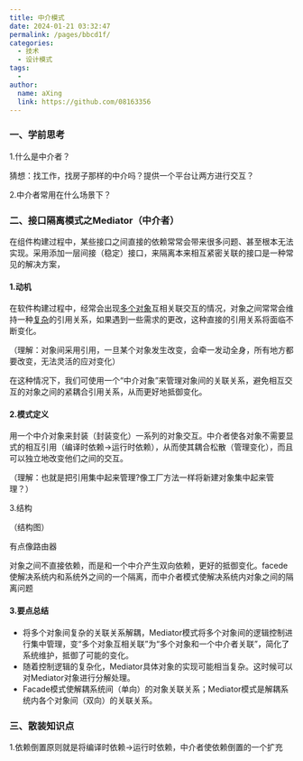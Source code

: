```yaml
---
title: 中介模式
date: 2024-01-21 03:32:47
permalink: /pages/bbcd1f/
categories:
  - 技术
  - 设计模式
tags:
  - 
author: 
  name: aXing
  link: https://github.com/08163356
---
```

### 一、学前思考

1.什么是中介者？

猜想：找工作，找房子那样的中介吗？提供一个平台让两方进行交互？

2.中介者常用在什么场景下？

### 二、接口隔离模式之Mediator（中介者）

在组件构建过程中，某些接口之间直接的依赖常常会带来很多问题、甚至根本无法实现。采用添加一层间接（稳定）接口，来隔离本来相互紧密关联的接口是一种常见的解决方案，

#### 1.动机

在软件构建过程中，经常会出现<u>多个对象</u>互相关联交互的情况，对象之间常常会维持一种<u>复杂</u>的引用关系，如果遇到一些需求的更改，这种直接的引用关系将面临不断变化。

<!-- more -->
（理解：对象间采用引用，一旦某个对象发生改变，会牵一发动全身，所有地方都要改变，无法灵活的应对变化）

在这种情况下，我们可使用一个“中介对象”来管理对象间的关联关系，避免相互交互的对象之间的紧耦合引用关系，从而更好地抵御变化。

#### 2.模式定义

用一个中介对象来封装（封装变化）一系列的对象交互。中介者使各对象不需要显式的相互引用（编译时依赖->运行时依赖），从而使其耦合松散（管理变化），而且可以独立地改变他们之间的交互。

（理解：也就是把引用集中起来管理?像工厂方法一样将新建对象集中起来管理？）

3.结构

（结构图）

有点像路由器

对象之间不直接依赖，而是和一个中介产生双向依赖，更好的抵御变化。facede使解决系统内和系统外之间的一个隔离，而中介者模式使解决系统内对象之间的隔离问题

#### 3.要点总结

- 将多个对象间复杂的关联关系解耦，Mediator模式将多个对象间的逻辑控制进行集中管理，变“多个对象互相关联”为“多个对象和一个中介者关联”，简化了系统维护，抵御了可能的变化。
- 随着控制逻辑的复杂化，Mediator具体对象的实现可能相当复杂。这时候可以对Mediator对象进行分解处理。
- Facade模式使解耦系统间（单向）的对象关联关系；Mediator模式是解耦系统内各个对象间（双向）的关联关系。

### 三、散装知识点

1.依赖倒置原则就是将编译时依赖->运行时依赖，中介者使依赖倒置的一个扩充